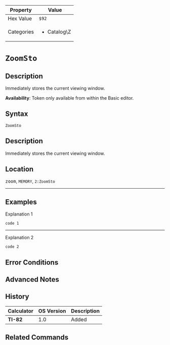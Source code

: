 | Property      | Value |
|---------------|-------|
| Hex Value     | `$92`|
| Categories    | <ul><li>Catalog\Z</li></ul> |

# `ZoomSto`

## Description
Immediately stores the current viewing window.


<b>Availability</b>: Token only available from within the Basic editor.

## Syntax
`ZoomSto`

## Description
Immediately stores the current viewing window.

## Location
<kbd>zoom</kbd>, `MEMORY`, `2:ZoomSto`
<hr>

## Examples

Explanation 1
```ti-basic
code 1
```
---
Explanation 2
```ti-basic
code 2
```

## Error Conditions


## Advanced Notes


## History
| Calculator | OS Version | Description |
|------------|------------|-------------|
| <b>TI-82</b> | 1.0 | Added

## Related Commands

    